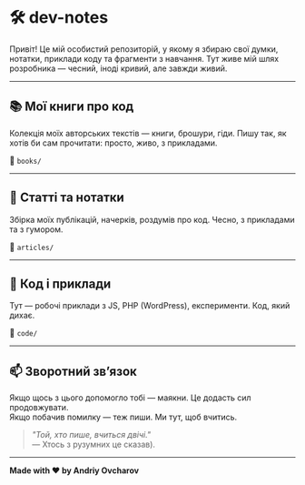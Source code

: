 # 🛠️ dev-notes

Привіт! Це мій особистий репозиторій, у якому я збираю свої думки, нотатки, приклади коду та фрагменти з навчання. Тут живе мій шлях розробника — чесний, іноді кривий, але завжди живий.

---

## 📚 Мої книги про код

Колекція моїх авторських текстів — книги, брошури, гіди. Пишу так, як хотів би сам прочитати: просто, живо, з прикладами.

📂 `books/`

---

## 📜 Статті та нотатки

Збірка моїх публікацій, начерків, роздумів про код. Чесно, з прикладами та з гумором.

📂 `articles/`

---

## 🧪 Код і приклади

Тут — робочі приклади з JS, PHP (WordPress), експерименти. Код, який дихає.

📂 `code/`

---

## 📫 Зворотний зв’язок

Якщо щось з цього допомогло тобі — маякни. Це додасть сил продовжувати.  
Якщо побачив помилку — теж пиши. Ми тут, щоб вчитись.

> _"Той, хто пише, вчиться двічі."_  
> — Хтось з рузумних це сказав).

---

**Made with ♥ by Andriy Ovcharov**
